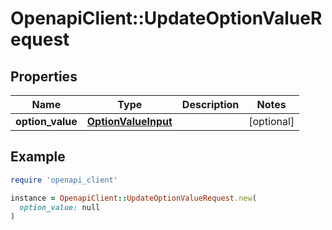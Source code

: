 # OpenapiClient::UpdateOptionValueRequest

## Properties

| Name | Type | Description | Notes |
| ---- | ---- | ----------- | ----- |
| **option_value** | [**OptionValueInput**](OptionValueInput.md) |  | [optional] |

## Example

```ruby
require 'openapi_client'

instance = OpenapiClient::UpdateOptionValueRequest.new(
  option_value: null
)
```

